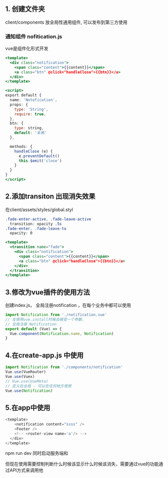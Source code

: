 
## 1. 创建文件夹
client/components
放全局性通用组件, 可以发布到第三方使用

### 通知组件 nofitication.js
vue是组件化形式开发
```jsx
<template>
  <div class="notification">
    <span class="content">{{content}}</span>
    <a class="btn" @click="handleClose">{{btn}}</a>
  </div>
</template>

<script>
export default {
  name: 'Notofication',
  props: {
    type: 'String',
    require: true,
  },
  btn: {
    type: string,
    default: '关闭'
  },

  methods: {
    handleClose (e) {
      e.preventDefault()
      this.$emit('close')
    }
  }
}
</script>
```

## 2.添加transiton 出现消失效果
在client/assets/styles/global.styl

```css
.fade-enter-active, .fade-leave-active
  transition: opacity .5s
.fade-enter, .fade-leave-to
  opacity: 0
```


```jsx
<template>
  <transition name="fade">
    <div class="notification">
      <span class="content">{{content}}</span>
      <a class="btn" @click="handleClose">{{btn}}</a>
    </div>
  </transition>
</template>
```

## 3.修改为vue插件的使用方法
创建index.js， 全局注册notification ，在每个业务中都可以使用

```javascript
import Notification from './notification.vue'
// 在使用vue.install时候会接受一个参数，
// 全局注册 Notification
export default (Vue) => {
  Vue.component(Notification.name, Notification)
}

```

## 4.在create-app.js 中使用
```javascript
import Notification from './components/notification'
Vue.use(VueRouter)
Vue.use(Vuex)
// Vue.use(VueMeta)
// 定义在全局 - 可以在任何地方使用
Vue.use(Notification)
```

## 5.在app中使用
```javascript
<template>
    <notification content="ssss" />
    <Footer />
    <!-- <router-view name='a'/> -->
  </div>
</template>
```
npm run dev 同时启动服务端和

但现在使用需要控制判断什么时候该显示什么时候该消失，需要通过vue的功能通过API方式来调用他
